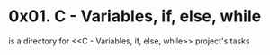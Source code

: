 # 0x01. C - Variables, if, else, while
is a directory for <<C - Variables, if, else, while>> project's tasks
